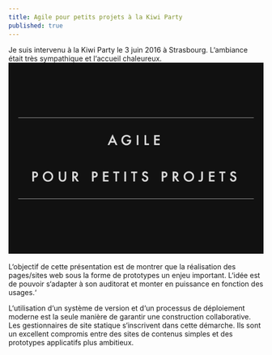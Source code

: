 ```yaml
---
title: Agile pour petits projets à la Kiwi Party
published: true
--- 
```


Je suis intervenu à la Kiwi Party le 3 juin 2016 à Strasbourg. L‘ambiance était très sympathique et l‘accueil chaleureux.
[![Agile pour petits projets](/assets/presentation-agile-pour-petits-projets.png)](http://bertrandkeller.github.io/Agile-pour-petits-projets/)

L‘objectif de cette présentation est de montrer que la réalisation des pages/sites web sous la forme de prototypes un enjeu important. L‘idée est de pouvoir s‘adapter à son auditorat et monter en puissance en fonction des usages.‘

L‘utilisation d‘un système de version et d‘un processus de déploiement moderne est la seule manière de garantir une construction collaborative. Les gestionnaires de site statique s‘inscrivent dans cette démarche. Ils sont un excellent compromis entre des sites de contenus simples et des prototypes applicatifs plus ambitieux.  





